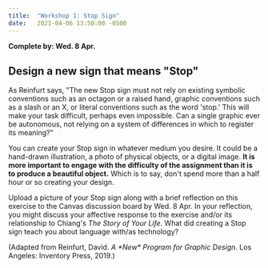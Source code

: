 ```yaml
---
title:  "Workshop 1: Stop Sign"
date:   2021-04-06 13:50:00 -0500
---
```

**Complete by: Wed. 8 Apr.**

## Design a new sign that means "Stop"

As Reinfurt says, "The new Stop sign must not rely on existing symbolic conventions such as an octagon or a raised hand, graphic conventions such as a slash or an X, or literal conventions such as the word 'stop.' This will make your task difficult, perhaps even impossible. Can a single graphic ever be autonomous, not relying on a system of differences in which to register its meaning?"

You can create your Stop sign in whatever medium you desire. It could be a hand-drawn illustration, a photo of physical objects, or a digital image. **It is more important to engage with the difficulty of the assignment than it is to produce a beautiful object.** Which is to say, don't spend more than a half hour or so creating your design.

Upload a picture of your Stop sign along with a brief reflection on this exercise to the Canvas discussion board by Wed. 8 Apr. In your reflection, you might discuss your affective response to the exercise and/or its relationship to Chiang's *The Story of Your Life*. What did creating a Stop sign teach you about language with/as technology?


(Adapted from Reinfurt, David. *A \*New\* Program for Graphic Design*. Los Angeles: Inventory Press, 2019.)
